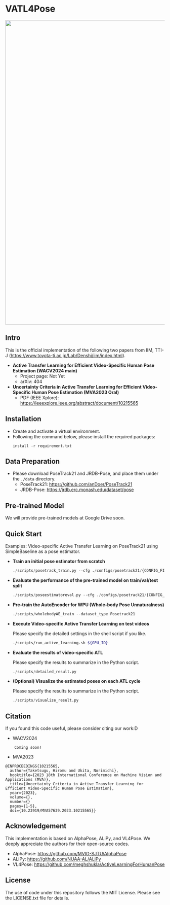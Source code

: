 # VATL4Pose
<div align="center">
    <img src=".github/overview.png", width="960">
</div>

## Intro
This is the official implementation of the following two papers from IIM, TTI-J (https://www.toyota-ti.ac.jp/Lab/Denshi/iim/index.html).
- **Active Transfer Learning for Efficient Video-Specific Human Pose Estimation (WACV2024 main)**
    - Project page: Not Yet
    - arXiv: 404
- **Uncertainty Criteria in Active Transfer Learning for Efficient Video-Specific Human Pose Estimation (MVA2023 Oral)**
    - PDF (IEEE Xplore): https://ieeexplore.ieee.org/abstract/document/10215565

## Installation
- Create and activate a virtual environment.
- Following the command below, please install the required packages:
    ```pip
    install -r requirement.txt
    ```
    
## Data Preparation
- Please download PoseTrack21 and JRDB-Pose, and place them under the `./data` directory.
    - PoseTrack21: https://github.com/anDoer/PoseTrack21
    - JRDB-Pose: https://jrdb.erc.monash.edu/dataset/pose

## Pre-trained Model
We will provide pre-trained models at Google Drive soon.

## Quick Start
Examples: Video-specific Active Transfer Learning on PoseTrack21 using SimpleBaseline as a pose estimator.

- **Train an initial pose estimator from scratch**
    ``` python
    ./scripts/posetrack_train.py --cfg ./configs/posetrack21/{CONFIG_FILE} --exp-id {EXP_ID}
    ```
- **Evaluate the performance of the pre-trained model on train/val/test split**
    ``` python
    ./scripts/poseestimatoreval.py --cfg ./configs/posetrack21/{CONFIG_FILE} --exp-id {EXP_ID}
    ```
- **Pre-train the AutoEncoder for WPU (Whole-body Pose Unnaturalness)**
    ``` python
    ./scripts/wholebodyAE_train --dataset_type Posetrack21
    ```
- **Execute Video-specific Active Transfer Learning on test videos**

    Please specify the detailed settings in the shell script if you like.
    ``` bash
    ./scripts/run_active_learning.sh ${GPU_ID}
    ```
- **Evaluate the results of video-specific ATL**

    Please specify the results to summarize in the Python script.
    ``` python
    ./scripts/detailed_result.py
    ```
- **(Optional) Visualize the estimated poses on each ATL cycle**

    Please specify the results to summarize in the Python script.
    ``` python
    ./scripts/visualize_result.py
    ```
## Citation
If you found this code useful, please consider citing our work:D
- WACV2024
```
    Coming soon!
```
- MVA2023
```
@INPROCEEDINGS{10215565,
  author={Taketsugu, Hiromu and Ukita, Norimichi},
  booktitle={2023 18th International Conference on Machine Vision and Applications (MVA)}, 
  title={Uncertainty Criteria in Active Transfer Learning for Efficient Video-Specific Human Pose Estimation}, 
  year={2023},
  volume={},
  number={}
  pages={1-5},
  doi={10.23919/MVA57639.2023.10215565}}
```

## Acknowledgement
This implementation is based on AlphaPose, ALiPy, and VL4Pose.
We deeply appreciate the authors for their open-source codes.
- AlphaPose: https://github.com/MVIG-SJTU/AlphaPose
- ALiPy: https://github.com/NUAA-AL/ALiPy
- VL4Pose: https://github.com/meghshukla/ActiveLearningForHumanPose

## License
The use of code under this repository follows the MIT License. Please see the LICENSE.txt file for details.
